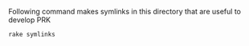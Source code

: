 Following command makes symlinks in this directory that are useful to develop PRK

```console
rake symlinks
```
